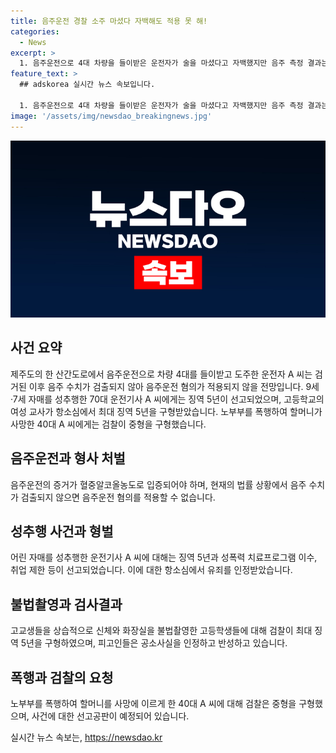```yaml
---
title: 음주운전 경찰 소주 마셨다 자백해도 적용 못 해!
categories:
  - News
excerpt: >
  1. 음주운전으로 4대 차량을 들이받은 운전자가 술을 마셨다고 자백했지만 음주 측정 결과는 0%였습니다. 현행법상 음주운전 혐의가 적용되지 않을 전망이며, 도주 등의 혐의로 구속된 상황입니다. 사고로 다쳐 병원으로 옮겨진 승객들과의 충돌로 인해 차량 정체가 발생했습니다. 2. 70대 학원 차량 운전기사가 9세와 7세 자매를 성추행한 혐의로 징역 5년이 선고되었습니다. A 씨는 피해자들의 불쾌한 진술에도 범행을 부인했지만, 재판부는 유죄로 판단했습니다. 3. 여성 교사가 학생들을 화장실 등에서 불법촬영한 혐의로 항소심에서 징역 5년이 선고되었습니다. 4. 이웃에 사는 70대 노부부를 폭행하여 할머니가 사망한 40대에게 검찰이 중형을 요구하고 있습니다. 현장에서 약물복용을 주장하며 살인 고의를 부인하고 있습니다.
feature_text: >
  ## adskorea 실시간 뉴스 속보입니다.

  1. 음주운전으로 4대 차량을 들이받은 운전자가 술을 마셨다고 자백했지만 음주 측정 결과는 0%였습니다. 현행법상 음주운전 혐의가 적용되지 않을 전망이며, 도주 등의 혐의로 구속된 상황입니다. 사고로 다쳐 병원으로 옮겨진 승객들과의 충돌로 인해 차량 정체가 발생했습니다. 2. 70대 학원 차량 운전기사가 9세와 7세 자매를 성추행한 혐의로 징역 5년이 선고되었습니다. A 씨는 피해자들의 불쾌한 진술에도 범행을 부인했지만, 재판부는 유죄로 판단했습니다. 3. 여성 교사가 학생들을 화장실 등에서 불법촬영한 혐의로 항소심에서 징역 5년이 선고되었습니다. 4. 이웃에 사는 70대 노부부를 폭행하여 할머니가 사망한 40대에게 검찰이 중형을 요구하고 있습니다. 현장에서 약물복용을 주장하며 살인 고의를 부인하고 있습니다.
image: '/assets/img/newsdao_breakingnews.jpg'
---
```


<p><img src="/assets/img/newsdao_breakingnews.jpg" alt="adskorea 속보" /></p>

<h2 data-ke-size="size26">사건 요약</h2>

<p data-ke-size="size16">제주도의 한 산간도로에서 음주운전으로 차량 4대를 들이받고 도주한 운전자 A 씨는 검거된 이후 음주 수치가 검출되지 않아 음주운전 혐의가 적용되지 않을 전망입니다. 9세·7세 자매를 성추행한 70대 운전기사 A 씨에게는 징역 5년이 선고되었으며, 고등학교의 여성 교사가 항소심에서 최대 징역 5년을 구형받았습니다. 노부부를 폭행하여 할머니가 사망한 40대 A 씨에게는 검찰이 중형을 구형했습니다.</p>

<h2 data-ke-size="size26">음주운전과 형사 처벌</h2>

<p data-ke-size="size16">음주운전의 증거가 혈중알코올농도로 입증되어야 하며, 현재의 법률 상황에서 음주 수치가 검출되지 않으면 음주운전 혐의를 적용할 수 없습니다.</p>

<h2 data-ke-size="size26">성추행 사건과 형벌</h2>

<p data-ke-size="size16">어린 자매를 성추행한 운전기사 A 씨에 대해는 징역 5년과 성폭력 치료프로그램 이수, 취업 제한 등이 선고되었습니다. 이에 대한 항소심에서 유죄를 인정받았습니다.</p>

<h2 data-ke-size="size26">불법촬영과 검사결과</h2>

<p data-ke-size="size16">고교생들을 상습적으로 신체와 화장실을 불법촬영한 고등학생들에 대해 검찰이 최대 징역 5년을 구형하였으며, 피고인들은 공소사실을 인정하고 반성하고 있습니다.</p>

<h2 data-ke-size="size26">폭행과 검찰의 요청</h2>

<p data-ke-size="size16">노부부를 폭행하여 할머니를 사망에 이르게 한 40대 A 씨에 대해 검찰은 중형을 구형했으며, 사건에 대한 선고공판이 예정되어 있습니다.</p>
실시간 뉴스 속보는, <a href="https://newsdao.kr" rel="dofollow">https://newsdao.kr</a>


